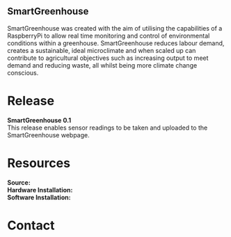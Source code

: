 ## SmartGreenhouse
SmartGreenhouse was created with the aim of utilising the capabilities of a RaspberryPi to allow real time monitoring and control of environmental conditions within a greenhouse.  SmartGreenhouse reduces labour demand, creates a sustainable, ideal microclimate and when scaled up can contribute to agricultural objectives such as increasing output to meet demand and reducing waste, all whilst being more climate change conscious. 

# Release
**SmartGreenhouse 0.1**  
This release enables sensor readings to be taken and uploaded to the SmartGreenhouse webpage.

# Resources
**Source:**  
**Hardware Installation:**  
**Software Installation:**  

# Contact
